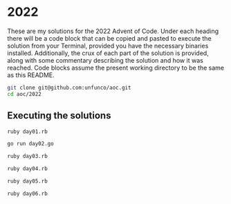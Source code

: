 # 2022

These are my solutions for the 2022 Advent of Code. Under each heading there
will be a code block that can be copied and pasted to execute the solution from
your Terminal, provided you have the necessary binaries installed.
Additionally, the crux of each part of the solution is provided, along with some
commentary describing the solution and how it was reached. Code blocks assume
the present working directory to be the same as this README.

```bash
git clone git@github.com:unfunco/aoc.git
cd aoc/2022
```

## Executing the solutions

```bash
ruby day01.rb
```

```bash
go run day02.go
```

```bash
ruby day03.rb
```

```bash
ruby day04.rb
```

```bash
ruby day05.rb
```

```bash
ruby day06.rb
```
